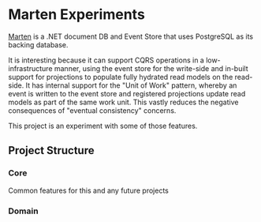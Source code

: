 # Marten Experiments

[Marten](https://martendb.io/) is a .NET document DB and Event Store that uses PostgreSQL as its backing database.

It is interesting because it can support CQRS operations in a low-infrastructure manner, using the event store for the write-side and in-built support for projections to populate fully hydrated read models on the read-side. It has internal support for the "Unit of Work" pattern, whereby an event is written to the event store and registered projections update read models as part of the same work unit. This vastly reduces the negative consequences of "eventual consistency" concerns. 

This project is an experiment with some of those features.

## Project Structure

### Core

Common features for this and any future projects

### Domain
